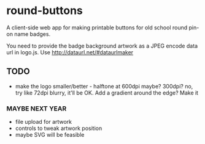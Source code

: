 round-buttons
=============

A client-side web app for making printable buttons for old school round pin-on name badges.

You need to provide the badge background artwork as a JPEG encode data url in logo.js. Use http://dataurl.net/#dataurlmaker

## TODO
- make the logo smaller/better - halftone at 600dpi maybe? 300dpi?  no, try like 72dpi blurry, it'll be OK. Add a gradient around the edge? Make it


### MAYBE NEXT YEAR
- file upload for artwork
- controls to tweak artwork position
- maybe SVG will be feasible
